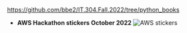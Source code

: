https://github.com/bbe2/IT.304.Fall.2022/tree/python_books
	
- **AWS Hackathon stickers October 2022**
![AWS stickers](https://user-images.githubusercontent.com/59778456/199830336-d3ff3334-08c9-40ca-a115-f38257463b0e.jpg)
